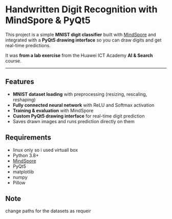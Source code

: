 # Handwritten Digit Recognition with MindSpore & PyQt5

This project is a simple **MNIST digit classifier** built with [MindSpore](https://www.mindspore.cn/en) and integrated with a **PyQt5 drawing interface** so you can draw digits and get real-time predictions.

It was **from a lab exercise** from the Huawei ICT Academy **AI & Search** course. 

---

##  Features
- **MNIST dataset loading** with preprocessing (resizing, rescaling, reshaping)
- **Fully connected neural network** with ReLU and Softmax activation
- **Training & evaluation** with MindSpore
- **Custom PyQt5 drawing interface** for real-time digit prediction
- Saves drawn images and runs prediction directly on them


##  Requirements
- linux only so i used virtuall box
- Python 3.8+
- [MindSpore](https://www.mindspore.cn/en)
- PyQt5
- matplotlib
- numpy
- Pillow


## Note 
change paths for the datasets as requeir